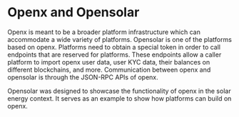 # Openx and Opensolar

Openx is meant to be a broader platform infrastructure which can accommodate a wide variety of platforms. Opensolar is one of the platforms based on openx. Platforms need to obtain a special token in order to call endpoints that are reserved for platforms. These endpoints allow a caller platform to import openx user data, user KYC data, their balances on different blockchains, and more. Communication between openx and opensolar is through the JSON-RPC APIs of openx.

Opensolar was designed to showcase the functionality of openx in the solar energy context. It serves as an example to show how platforms can build on openx.

